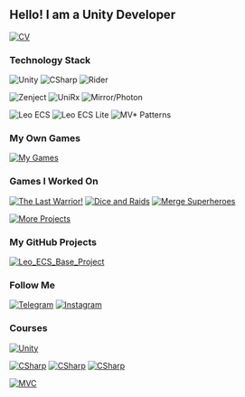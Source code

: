 ## Hello! I am a Unity Developer

[![CV](https://img.shields.io/badge/-CV_Artem_Zhitkov_-090909?style=for-the-badge&logo=read.cv)](https://illustrious-expert-43a.notion.site/Artem-Zhitkov-Certain-View-165b3f5c4de548b28eef1c0fa3ddbac1?pvs=4)

### Technology Stack
![Unity](https://img.shields.io/badge/-Unity-090909?style=for-the-badge&logo=unity)
![CSharp](https://img.shields.io/badge/-CSharp-090909?style=for-the-badge&logo=csharp&logoColor=B9CDFD)
![Rider](https://img.shields.io/badge/-Rider-090909?style=for-the-badge&logo=rider&logoColor=FF6666)

![Zenject](https://img.shields.io/badge/-Zenject-090909?style=for-the-badge&logo=unity&logoColor=BCDB1A)
![UniRx](https://img.shields.io/badge/-UniRx-090909?style=for-the-badge&logo=unity&logoColor=F7A126)
![Mirror/Photon](https://img.shields.io/badge/-Mirror/Photon-090909?style=for-the-badge&logo=unity&logoColor=7E4DD2)

![Leo ECS](https://img.shields.io/badge/-Leo_ECS-090909?style=for-the-badge&logo=unity&logoColor=4092FE)
![Leo ECS Lite](https://img.shields.io/badge/-Leo_ECS_Lite-090909?style=for-the-badge&logo=unity&logoColor=37E1FF)
![MV* Patterns](https://img.shields.io/badge/-MV*_Patterns-090909?style=for-the-badge&logo=unity&logoColor=A2EBD7)

### My Own Games
[![My Games](https://img.shields.io/badge/-My_Games-090909?style=for-the-badge&logo=Notion)](https://illustrious-expert-43a.notion.site/My-Games-7b1d46d58fce45e4840aa71aafee7046?pvs=4)

### Games I Worked On
[![The Last Warrior!](https://img.shields.io/badge/-The_Last_Warrior-090909?style=for-the-badge&logo=AppStore)](https://apps.apple.com/gd/app/the-last-warrior/id6444162261)
[![Dice and Raids](https://img.shields.io/badge/-Dice_And_Raids-090909?style=for-the-badge&logo=GooglePlay)](https://play.google.com/store/apps/details?id=com.ValentinKlimenko.DiceandRaids)
[![Merge Superheroes](https://img.shields.io/badge/-Merge_Superheroes-090909?style=for-the-badge&logo=GooglePlay)](https://play.google.com/store/apps/details?id=com.ValentinKlimenko.MergeSuperheroes)

[![More Projects](https://img.shields.io/badge/-More_Projects-090909?style=for-the-badge&logo=Notion)](https://illustrious-expert-43a.notion.site/Projects-c9fe9481a4e542e78729f4ade7a1bea8?pvs=4)

### My GitHub Projects
[![Leo_ECS_Base_Project](https://img.shields.io/badge/-Leo_ECS_Base_Project-090909?style=flat&logo=github&color=0B2C3D)](https://github.com/Arazorg/LeoECSBaseProject)

### Follow Me
[![Telegram](https://img.shields.io/badge/-Telegram-090909?style=for-the-badge&logo=telegram)](https://t.me/arazorg/)
[![Instagram](https://img.shields.io/badge/-Instagram-090909?style=for-the-badge&logo=instagram&logoColor=CC397B)](https://instagram.com/_arazorg/)

### Courses
[![Unity](https://img.shields.io/badge/-K-Syndicate_Architecture_Vanilla-090909?style=for-the-badge&logo=csharp&logoColor=B9CDFD)](https://ulearn.me/Course/BasicProgramming/Kratkaya_spravka_pered_nachalom_69a2e121-e58f-4cd0-8221-7affb7dc796e)

[![CSharp](https://img.shields.io/badge/-Ulearn.me_1-090909?style=for-the-badge&logo=csharp&logoColor=B9CDFD)](https://ulearn.me/Course/BasicProgramming/Kratkaya_spravka_pered_nachalom_69a2e121-e58f-4cd0-8221-7affb7dc796e)
[![CSharp](https://img.shields.io/badge/-Ulearn.me_2-090909?style=for-the-badge&logo=csharp&logoColor=B9CDFD)](https://ulearn.me/Course/BasicProgramming2/Steki_i_ocheredi_48016626-87ae-411d-ae97-f7a49e465dbc)
[![CSharp](https://img.shields.io/badge/-Ulearn.me_3-090909?style=for-the-badge&logo=csharp&logoColor=B9CDFD)](https://ulearn.me/Course/CS2/Vvedenie_7df81bac-f52c-4219-8663-4d215bafbc7a)

[![MVC](https://img.shields.io/badge/-MVC_Udemy-090909?style=for-the-badge&logo=unity&logoColor=B9CDFD)](https://www.udemy.com/course/mvc-architecture-for-unity/)


